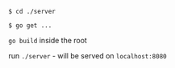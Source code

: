 `$ cd ./server`

`$ go get ...`

`go build` inside the root 

run `./server` - will be served on `localhost:8080`
